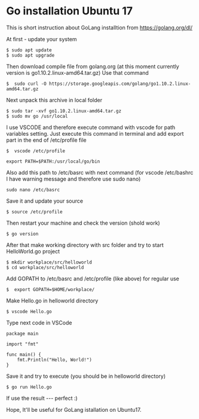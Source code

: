 # Go installation Ubuntu 17
This is short instruction about GoLang installtion from https://golang.org/dl/

At first - update your system
```
$ sudo apt update
$ sudo apt upgrade
```
Then  download compile file from golang.org (at this moment currently version is go1.10.2.linux-amd64.tar.gz)
Use that command
```
$  sudo curl -O https://storage.googleapis.com/golang/go1.10.2.linux-amd64.tar.gz
```
Next unpack this archive in local folder
```
$ sudo tar -xvf go1.10.2.linux-amd64.tar.gz
$ sudo mv go /usr/local
```

I use VSCODE and therefore execute command with vscode for path variables setting. Just execute this command in terminal and add export part in the end of /etc/profile file

```
$  vscode /etc/profile
```
```
export PATH=$PATH:/usr/local/go/bin
```

Also add this path to /etc/basrc with next command (for vscode /etc/bashrc I have warning message and therefore use sudo nano)
```
sudo nano /etc/basrc
```

Save it and update your source
```
$ source /etc/profile
```
Then restart your machine and check the version (shold work)
```
$ go version
```
After that make working directory with src folder and try to start HelloWorld.go project
``` 
$ mkdir workplace/src/helloworld
$ cd workplace/src/helloworld
```
Add GOPATH to /etc/basrc and /etc/profile (like above) for regular use
```
$  export GOPATH=$HOME/workplace/
```
Make Hello.go in helloworld directory
```
$ vscode Hello.go
```
Type next code in VSCode
```
package main

import "fmt"

func main() {
	fmt.Println("Hello, World!")
}
```
Save it and try to execute (you should be in helloworld directory)
```
$ go run Hello.go
```
If use the result --- perfect :)

Hope, It'll be useful for GoLang istallation on Ubuntu17.
